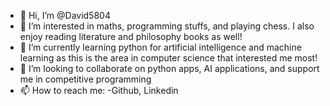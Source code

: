 - 👋 Hi, I’m @David5804
- 👀 I’m interested in maths, programming stuffs, and playing chess. I also enjoy reading literature and philosophy books as well!
- 🌱 I’m currently learning python for artificial intelligence and machine learning as this is the area in computer science that interested me most!
- 💞️ I’m looking to collaborate on python apps, AI applications, and support me in competitive programming
- 📫 How to reach me: -Github, Linkedin

<!---
David5804/David5804 is a ✨ special ✨ repository because its `README.md` (this file) appears on your GitHub profile.
You can click the Preview link to take a look at your changes.
--->

